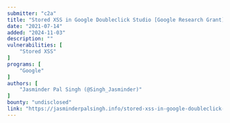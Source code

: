 ```yaml
---
submitter: "c2a"
title: "Stored XSS in Google Doubleclick Studio [Google Research Grant]"
date: "2021-07-14"
added: "2024-11-03"
description: ""
vulnerabilities: [
    "Stored XSS"
]
programs: [
    "Google"
]
authors: [
    "Jasminder Pal Singh (@Singh_Jasminder)"
]
bounty: "undisclosed"
link: "https://jasminderpalsingh.info/stored-xss-in-google-doubleclick-studio-google-research-grant/"
---
```




